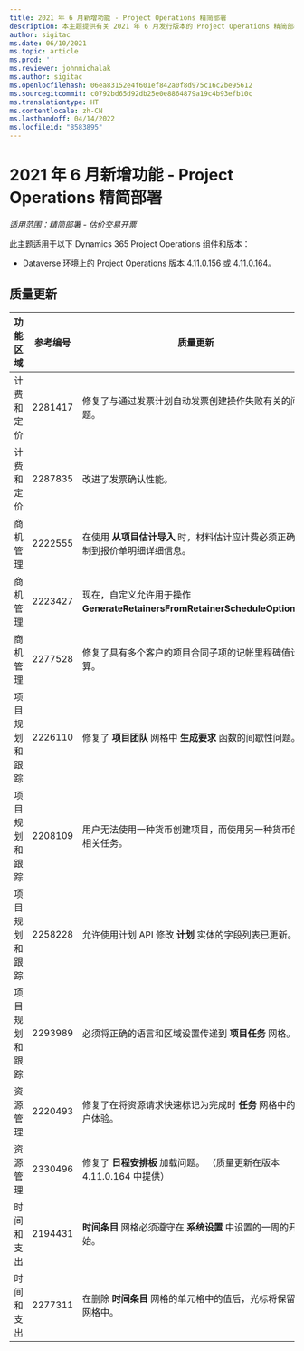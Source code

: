 ```yaml
---
title: 2021 年 6 月新增功能 - Project Operations 精简部署
description: 本主题提供有关 2021 年 6 月发行版本的 Project Operations 精简部署中提供的质量更新的信息。
author: sigitac
ms.date: 06/10/2021
ms.topic: article
ms.prod: ''
ms.reviewer: johnmichalak
ms.author: sigitac
ms.openlocfilehash: 06ea83152e4f601ef842a0f8d975c16c2be95612
ms.sourcegitcommit: c0792bd65d92db25e0e8864879a19c4b93efb10c
ms.translationtype: HT
ms.contentlocale: zh-CN
ms.lasthandoff: 04/14/2022
ms.locfileid: "8583895"
---
```

# <a name="whats-new-june-2021---project-operations-lite-deployment"></a>2021 年 6 月新增功能 - Project Operations 精简部署

_适用范围：精简部署 - 估价交易开票_

此主题适用于以下 Dynamics 365 Project Operations 组件和版本：

  - Dataverse 环境上的 Project Operations 版本 4.11.0.156 或 4.11.0.164。

## <a name="quality-updates"></a>质量更新

| **功能区域** | **参考编号** | **质量更新** |
| --- | --- | --- |
| 计费和定价 | 2281417 | 修复了与通过发票计划自动发票创建操作失败有关的问题。 |
| 计费和定价 | 2287835 |   改进了发票确认性能。 |
| 商机管理 | 2222555 | 在使用 **从项目估计导入** 时，材料估计应计费必须正确复制到报价单明细详细信息。 |
| 商机管理 | 2223427 | 现在，自定义允许用于操作 **GenerateRetainersFromRetainerScheduleOptions**。 |
| 商机管理 | 2277528 | 修复了具有多个客户的项目合同子项的记帐里程碑值计算。 |
| 项目规划和跟踪 | 2226110 | 修复了 **项目团队** 网格中 **生成要求** 函数的间歇性问题。 |
| 项目规划和跟踪 | 2208109 | 用户无法使用一种货币创建项目，而使用另一种货币创建相关任务。 |
| 项目规划和跟踪 | 2258228 | 允许使用计划 API 修改 **计划** 实体的字段列表已更新。 |
| 项目规划和跟踪 | 2293989 | 必须将正确的语言和区域设置传递到 **项目任务** 网格。|
| 资源管理 | 2220493 | 修复了在将资源请求快速标记为完成时 **任务** 网格中的用户体验。 |
| 资源管理 | 2330496 | 修复了 **日程安排板** 加载问题。 （质量更新在版本 4.11.0.164 中提供） |
| 时间和支出 | 2194431 | **时间条目** 网格必须遵守在 **系统设置** 中设置的一周的开始。 |
| 时间和支出 | 2277311 | 在删除 **时间条目** 网格的单元格中的值后，光标将保留在网格中。 |

